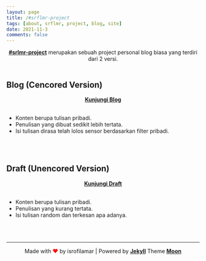 ```yaml
---
layout: page
title: /#srflmr-project
tags: [about, srflmr, project, blog, site]
date: 2021-11-3
comments: false
---
```

    
<center>
<a href="https://srflmr.my.id"><b>#srlmr-project</b></a> merupakan sebuah project personal blog biasa yang terdiri dari 2 versi.
</center>
<br>

## Blog (Cencored Version)


<center><a href="https://blog.srflmr.my.id" class="btn zoombtn btn-info"><b>Kunjungi Blog</b></a></center>
<br>

* Konten berupa tulisan pribadi.
* Penulisan yang dibuat sedikit lebih tertata.
* Isi tulisan dirasa telah lolos sensor berdasarkan filter pribadi.
<br>
<br>

## Draft (Unencored Version)


<center><a href="https://draft.srflmr.my.id" class="btn zoombtn btn-warning"><b>Kunjungi Draft</b></a></center>
<br>

* Konten berupa tulisan pribadi.
* Penulisan yang kurang tertata.
* Isi tulisan random dan terkesan apa adanya.
<br>
<br>

 ---

<center> Made with <font color="red">♥</font> by isrofilamar | Powered by <a href="http://jekyllrb.com"><b>Jekyll</b></a> Theme <a href="https://taylantatli.github.io/Moon/"><b>Moon</b></a></center>
